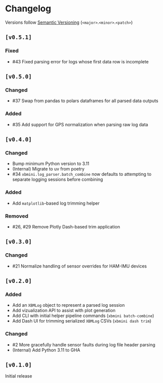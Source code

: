 # Changelog

Versions follow [Semantic Versioning](https://semver.org/spec/v2.0.0.html) (`<major>`.`<minor>`.`<patch>`)

## `[v0.5.1]`

### Fixed
* #43 Fixed parsing error for logs whose first data row is incomplete

## `[v0.5.0]`

### Changed
* #37 Swap from pandas to polars dataframes for all parsed data outputs

### Added
* #35 Add support for GPS normalization when parsing raw log data

## `[v0.4.0]`

### Changed
* Bump minimum Python version to 3.11
* (Internal) Migrate to uv from poetry
* #34 `xbmini.log_parser.batch_combine` now defaults to attempting to separate logging sessions before combining

### Added
* Add `matplotlib`-based log trimming helper

### Removed
* #26, #29 Remove Plotly Dash-based trim application

## `[v0.3.0]`

### Changed
* #21 Normalize handling of sensor overrides for HAM-IMU devices

## `[v0.2.0]`

### Added
* Add an `XBMLog` object to represent a parsed log session
* Add vizualization API to assist with plot generation
* Add CLI with initial helper pipeline commands (`xbmini batch-combine`)
* Add Dash UI for trimming serialized `XBMLog` CSVs (`xbmini dash trim`)

### Changed
* #2 More gracefully handle sensor faults during log file header parsing
* (Internal) Add Python 3.11 to GHA

## `[v0.1.0]`

Initial release
